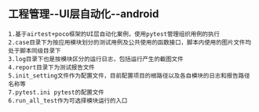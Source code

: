 ## 工程管理--UI层自动化--android

    1.基于airtest+poco框架的UI层自动化案例，使用pytest管理组织用例的执行
    2.case目录下为按应用模块划分的测试用例及公共使用的函数接口，脚本内使用的图片文件均处于脚本同级目录下
    3.log目录下也是按模块区分的运行日志，包括运行产生的截图文件
    4.report目录下为测试报告文件
    5.init_setting文件作为配置文件，目前配置项目的根路径以及各自模块的日志和报告路径名称等
    7.pytest.ini pytest的配置文件
    6.run_all_test作为可选择模块运行的入口

 
